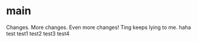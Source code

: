 # main
Changes.
More changes.
Even more changes!
Ting keeps lying to me.
haha
test
test1
test2
test3
test4
